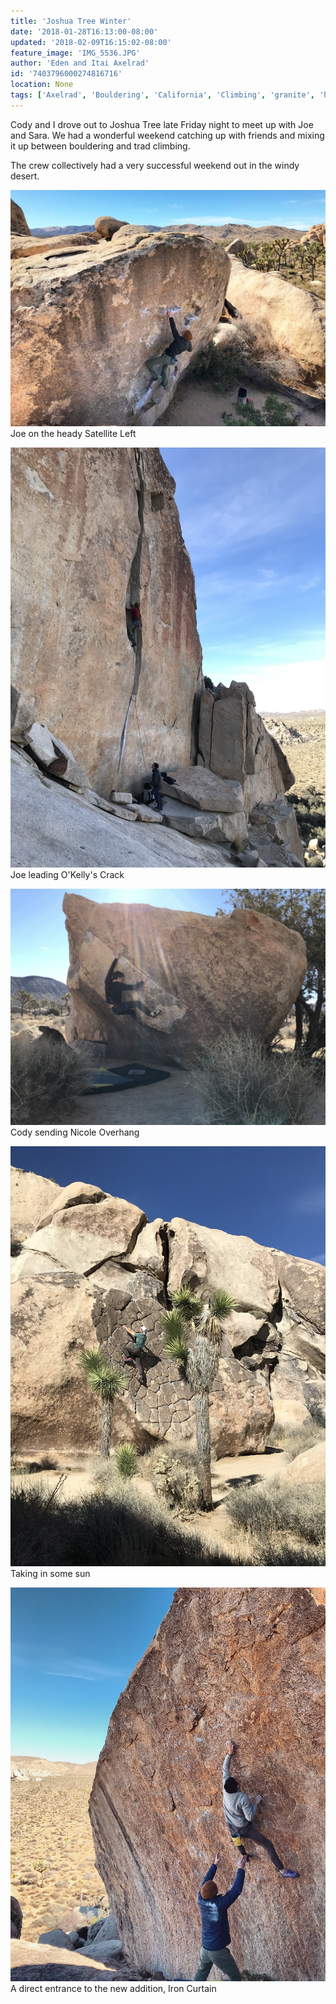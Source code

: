 ```yaml
---
title: 'Joshua Tree Winter'
date: '2018-01-28T16:13:00-08:00'
updated: '2018-02-09T16:15:02-08:00'
feature_image: 'IMG_5536.JPG'
author: 'Eden and Itai Axelrad'
id: '7403796000274816716'
location: None
tags: ['Axelrad', 'Bouldering', 'California', 'Climbing', 'granite', 'highball', 'Joshua', 'trad', 'Tree']
---
```

Cody and I drove out to Joshua Tree late Friday night to meet up with Joe and Sara. We had a wonderful weekend catching up with friends and mixing it up between bouldering and trad climbing.

The crew collectively had a very successful weekend out in the windy desert.

![image alt](/images/IMG_5536.JPG)Joe on the heady Satellite Left

![image alt](/images/IMG_5500.JPG)Joe leading O'Kelly's Crack

![image alt](/images/IMG_5509.JPG)Cody sending Nicole Overhang

![image alt](/images/IMG_5516.JPG)Taking in some sun

![image alt](/images/IMG_5540.JPG)A direct entrance to the new addition, Iron Curtain
